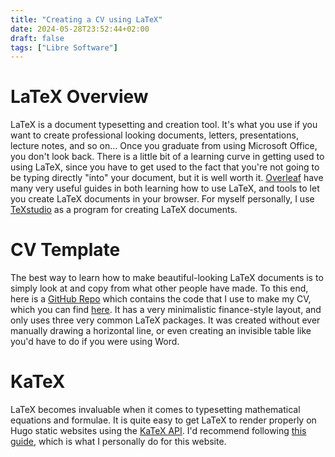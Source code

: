 ```yaml
---
title: "Creating a CV using LaTeX"
date: 2024-05-28T23:52:44+02:00
draft: false
tags: ["Libre Software"]
---
```


# LaTeX Overview
LaTeX is a document typesetting and creation tool. It's what you use if you want to create professional looking documents, letters, presentations, lecture notes, and so on... Once you graduate from using Microsoft Office, you don't look back. There is a little bit of a learning curve in getting used to using LaTeX, since you have to get used to the fact that you're not going to be typing directly "into" your document, but it is well worth it. [Overleaf](https://www.overleaf.com/) have many very useful guides in both learning how to use LaTeX, and tools to let you create LaTeX documents in your browser. For myself personally, I use [TeXstudio](https://www.texstudio.org/) as a program for creating LaTeX documents.

# CV Template
The best way to learn how to make beautiful-looking LaTeX documents is to simply look at and copy from what other people have made. To this end, here is a [GitHub Repo](https://github.com/IzaacMammadov/CV) which contains the code that I use to make my CV, which you can find [here](https://izaac.mammadov.co.uk/CV.pdf). It has a very minimalistic finance-style layout, and only uses three very common LaTeX packages. It was created without ever manually drawing a horizontal line, or even creating an invisible table like you'd have to do if you were using Word.

# KaTeX
LaTeX becomes invaluable when it comes to typesetting mathematical equations and formulae. It is quite easy to get LaTeX to render properly on Hugo static websites using the [KaTeX API](https://katex.org/). I'd recommend following [this guide](https://mertbakir.gitlab.io/hugo/math-typesetting-in-hugo/), which is what I personally do for this website.
